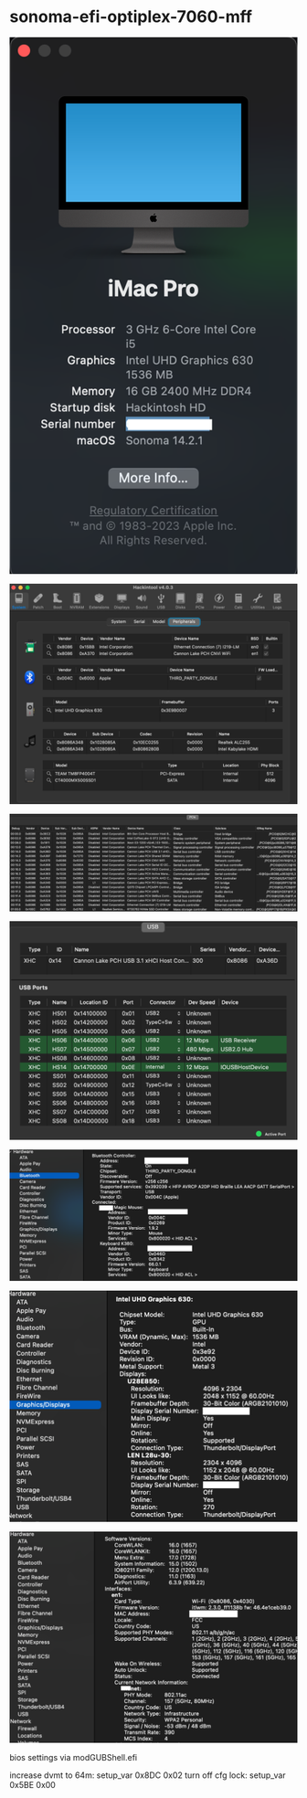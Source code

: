 # sonoma-efi-optiplex-7060-mff

![Alt text](about.png)

![Alt text](image.png)

![Alt text](image-1.png)

![Alt text](image-2.png)

![Alt text](<Screenshot.png>)

![Alt text](Screenshot1.png)

![Alt text](Screenshot2.png)

bios settings via modGUBShell.efi

increase dvmt to 64m: setup_var 0x8DC 0x02
turn off cfg lock: setup_var 0x5BE 0x00